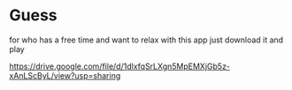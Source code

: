 # Guess
for who has a free time and want to relax with this app just download it and play 

https://drive.google.com/file/d/1dlxfqSrLXgn5MpEMXjGb5z-xAnLScByL/view?usp=sharing

